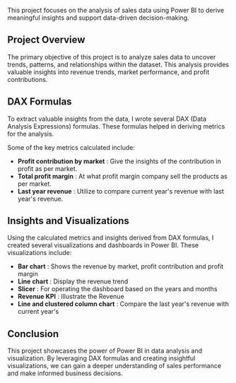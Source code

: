 This project focuses on the analysis of sales data using Power BI to derive meaningful insights and support data-driven decision-making.

## Project Overview

The primary objective of this project is to analyze sales data to uncover trends, patterns, and relationships within the dataset. This analysis provides valuable insights into revenue trends, market performance, and profit contributions.

## DAX Formulas

To extract valuable insights from the data, I wrote several DAX (Data Analysis Expressions) formulas. These formulas helped in deriving metrics for the analysis. 

Some of the key metrics calculated include:

- **Profit contribution by market** :  Give the insights of the contribution in profit as per market.
- **Total profit margin** : At what profit margin company sell the products as per market.
- **Last year revenue** : Utilize to compare current year's revenue with last year's revenue.


## Insights and Visualizations

Using the calculated metrics and insights derived from DAX formulas, I created several visualizations and dashboards in Power BI. These visualizations include:

- **Bar chart** : Shows the revenue by market, profit contribution and profit margin
- **Line chart** : Display the revenue trend
- **Slicer** : For operating the dashboard based on the years and months
- **Revenue KPI** : Illustrate the Revenue
- **Line and clustered column chart** : Compare the last year's revenue with current year's

## Conclusion

This project showcases the power of Power BI in data analysis and visualization. By leveraging DAX formulas and creating insightful visualizations, we can gain a deeper understanding of sales performance and make informed business decisions.
